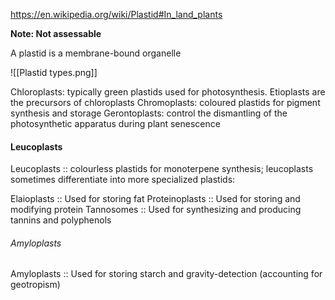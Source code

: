 https://en.wikipedia.org/wiki/Plastid#In_land_plants

**Note: Not assessable**

A plastid is a membrane-bound organelle 

![[Plastid types.png]]

Chloroplasts: typically green plastids used for photosynthesis.
	Etioplasts are the precursors of chloroplasts
Chromoplasts: coloured plastids for pigment synthesis and storage
Gerontoplasts: control the dismantling of the photosynthetic apparatus during plant senescence

#### Leucoplasts
Leucoplasts :: colourless plastids for monoterpene synthesis; leucoplasts sometimes differentiate into more specialized plastids:

Elaioplasts :: Used for storing fat
Proteinoplasts :: Used for storing and modifying protein
Tannosomes :: Used for synthesizing and producing tannins and polyphenols
###### Amyloplasts
Amyloplasts :: Used for storing starch and gravity-detection (accounting for geotropism)
